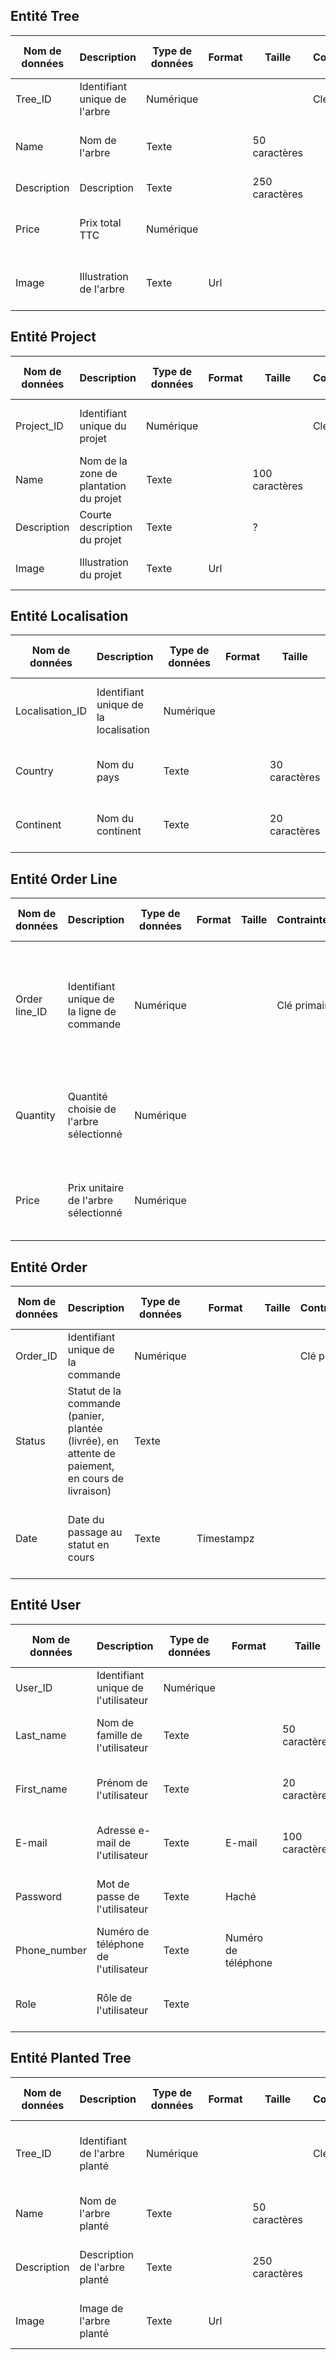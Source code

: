 ## Entité Tree

| Nom de données | Description | Type de données | Format | Taille | Contraintes | Relation | Usage et contexte d'utilisation |
|---|---|---|---|---|---|---|---|
| Tree_ID | Identifiant unique de l'arbre | Numérique | | | Clé primaire | Project_ID (clé étrangère) | Identification de l'arbre dans la BDD |
| Name | Nom de l'arbre | Texte | | 50 caractères | | | Identification et affichage du nom de l'arbre |
| Description | Description | Texte | | 250 caractères | | | Décrire l'arbre |
| Price | Prix total TTC | Numérique | | | | | Calcul du prix total d'une future commande |
| Image | Illustration de l'arbre | Texte | Url | | | | Identification et affichage l'image de l'arbre |

## Entité Project

| Nom de données | Description | Type de données | Format | Taille | Contraintes | Relation | Usage et contexte d'utilisation |
|---|---|---|---|---|---|---|---|
| Project_ID | Identifiant unique du projet | Numérique | | | Clé primaire | Tree_ID et Planted_tree (clés étrangères) | Identification du projet dans la BDD |
| Name | Nom de la zone de plantation du projet | Texte | | 100 caractères | | | Identification et affichage du projet |
| Description | Courte description du projet | Texte | | ? | | | Courte description du projet |
| Image | Illustration du projet | Texte | Url | | | | Affichage de l'image du projet |

## Entité Localisation

| Nom de données | Description | Type de données | Format | Taille | Contraintes | Relation | Usage et contexte d'utilisation |
|---|---|---|---|---|---|---|---|
| Localisation_ID | Identifiant unique de la localisation | Numérique | | | Clé primaire | Project_ID (clé étrangère) | Identification et affichage de la localisation dans la BDD |
| Country | Nom du pays | Texte | | 30 caractères | | | Affichage du nom du pays lié à un ou des projets |
| Continent | Nom du continent | Texte | | 20 caractères | | | Affichage du continent lié à un ou des projets |

## Entité Order Line

| Nom de données | Description | Type de données | Format | Taille | Contraintes | Relation | Usage et contexte d'utilisation |
|---|---|---|---|---|---|---|---|
| Order line_ID | Identifiant unique de la ligne de commande | Numérique | | | Clé primaire | Order_ID, Tree_ID, Planted_ID (clés étrangères) | Identification et affichage de la ligne de commande de la mise en panier à la validation de la commande |
| Quantity | Quantité choisie de l'arbre sélectionné | Numérique | | | | | Indication et affichage du nombre d'arbres dans la ligne de commande |
| Price | Prix unitaire de l'arbre sélectionné | Numérique | | | | | Indication et affichage du prix unitaire de l'arbre de la ligne de commande |

## Entité Order

| Nom de données | Description | Type de données | Format | Taille | Contraintes | Relation | Usage et contexte d'utilisation |
|---|---|---|---|---|---|---|---|
| Order_ID | Identifiant unique de la commande | Numérique | | | Clé primaire | Order-line_ID, User_ID | Identification et affichage de la commande |
| Status | Statut de la commande (panier, plantée (livrée), en attente de paiement, en cours de livraison) | Texte | | | | | Indiquer, afficher et suivre le statut de la commande |
| Date | Date du passage au statut en cours | Texte | Timestampz | | | | Indiquer et afficher la date du passage au statut en cours |

## Entité User

| Nom de données | Description | Type de données | Format | Taille | Contraintes | Relation | Usage et contexte d'utilisation |
|---|---|---|---|---|---|---|---|
| User_ID | Identifiant unique de l'utilisateur | Numérique | | | Clé primaire | Order_ID | Identification et affichage de l'utilisateur |
| Last_name | Nom de famille de l'utilisateur | Texte | | 50 caractères | | | Identification et affichage du nom de famille de l'utilisateur |
| First_name | Prénom de l'utilisateur | Texte | | 20 caractères | | | Identification et affichage du prénom de l'utilisateur |
| E-mail | Adresse e-mail de l'utilisateur | Texte | E-mail | 100 caractères | | | Contact et communication avec l'utilisateur |
| Password | Mot de passe de l'utilisateur | Texte | Haché | | Génération par Argon2 | | Identification et connexion sécurisée de l'utilisateur |
| Phone_number | Numéro de téléphone de l'utilisateur | Texte | Numéro de téléphone | | | | Contact et communication avec l'utilisateur |
| Role | Rôle de l'utilisateur | Texte | | | | | Identifier le rôle et les droits de l'utilisateur |

## Entité Planted Tree

| Nom de données | Description | Type de données | Format | Taille | Contraintes | Relation | Usage et contexte d'utilisation |
|---|---|---|---|---|---|---|---|
| Tree_ID | Identifiant de l'arbre planté | Numérique | | | Clé primaire | Order-line_ID, Project_ID (clés étrangères) | Identification et affichage de l'arbre planté |
| Name | Nom de l'arbre planté | Texte | | 50 caractères | | | Identification et affichage de l'arbre planté |
| Description | Description de l'arbre planté | Texte | | 250 caractères | | | Identification et affichage de l'arbre planté |
| Image | Image de l'arbre planté | Texte | Url | | | | Identification et affichage de l'arbre planté |
